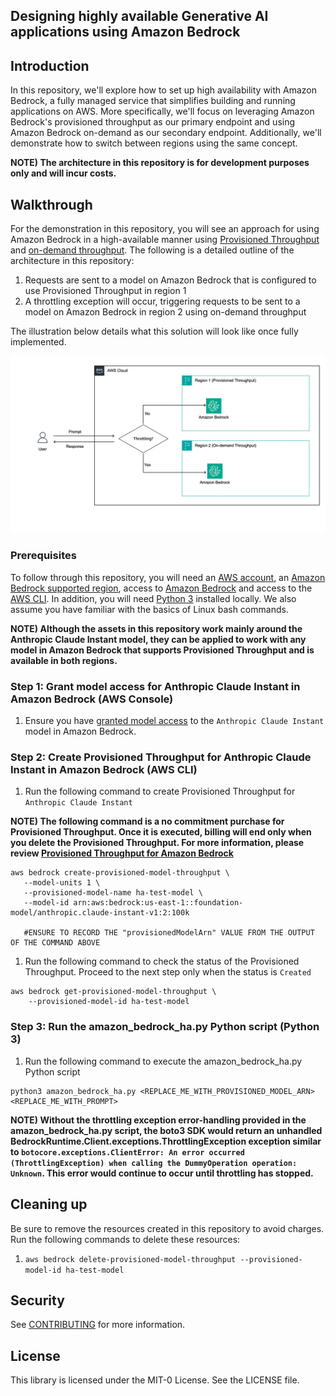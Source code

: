 ## Designing highly available Generative AI applications using Amazon Bedrock

## Introduction
In this repository, we'll explore how to set up high availability with Amazon Bedrock, a fully managed service that simplifies building and running applications on AWS. More specifically, we'll focus on leveraging Amazon Bedrock's provisioned throughput as our primary endpoint and using Amazon Bedrock on-demand as our secondary endpoint. Additionally, we'll demonstrate how to switch between regions using the same concept.

**NOTE) The architecture in this repository is for development purposes only and will incur costs.**

## Walkthrough
For the demonstration in this repository, you will see an approach for using Amazon Bedrock in a high-available manner using [Provisioned Throughput](https://docs.aws.amazon.com/bedrock/latest/userguide/prov-throughput.html) and [on-demand throughput](https://docs.aws.amazon.com/bedrock/latest/userguide/model-ids.html). The following is a detailed outline of the architecture in this repository:
1. Requests are sent to a model on Amazon Bedrock that is configured to use Provisioned Throughput in region 1
2. A throttling exception will occur, triggering requests to be sent to a model on Amazon Bedrock in region 2 using on-demand throughput
   
The illustration below details what this solution will look like once fully implemented.

<img src="images/Solution Overview.png">

<br /> 

### Prerequisites
To follow through this repository, you will need an <a href="https://console.aws.amazon.com/" >AWS account</a>, an <a href="https://aws.amazon.com/about-aws/global-infrastructure/regional-product-services/" >Amazon Bedrock supported region</a>, access to [Amazon Bedrock](https://docs.aws.amazon.com/bedrock/latest/userguide/setting-up.html) and access to the <a href="https://aws.amazon.com/cli/">AWS CLI</a>. In addition, you will need [Python 3](https://www.python.org/downloads/) installed locally. We also assume you have familiar with the basics of Linux bash commands.

**NOTE) Although the assets in this repository work mainly around the Anthropic Claude Instant model, they can be applied to work with any model in Amazon Bedrock that supports Provisioned Throughput and is available in both regions.**

### Step 1: Grant model access for Anthropic Claude Instant in Amazon Bedrock (AWS Console)
1. Ensure you have [granted model access](https://docs.aws.amazon.com/bedrock/latest/userguide/model-access.html#model-access-add) to the ```Anthropic Claude Instant``` model in Amazon Bedrock.

### Step 2: Create Provisioned Throughput for Anthropic Claude Instant in Amazon Bedrock (AWS CLI)
1. Run the following command to create Provisioned Throughput for ```Anthropic Claude Instant```
   
**NOTE) The following command is a no commitment purchase for Provisioned Throughput. Once it is executed, billing will end only when you delete the Provisioned Throughput. For more information, please review [Provisioned Throughput for Amazon Bedrock](https://docs.aws.amazon.com/bedrock/latest/userguide/prov-throughput.html)**

```
aws bedrock create-provisioned-model-throughput \
   --model-units 1 \
   --provisioned-model-name ha-test-model \
   --model-id arn:aws:bedrock:us-east-1::foundation-model/anthropic.claude-instant-v1:2:100k

   #ENSURE TO RECORD THE "provisionedModelArn" VALUE FROM THE OUTPUT OF THE COMMAND ABOVE  
```
1. Run the following command to check the status of the Provisioned Throughput. Proceed to the next step only when the status is ```Created```
```
aws bedrock get-provisioned-model-throughput \
    --provisioned-model-id ha-test-model
```

### Step 3: Run the amazon_bedrock_ha.py Python script (Python 3)
1. Run the following command to execute the amazon_bedrock_ha.py Python script
```
python3 amazon_bedrock_ha.py <REPLACE_ME_WITH_PROVISIONED_MODEL_ARN> <REPLACE_ME_WITH_PROMPT>  
```

**NOTE) Without the throttling exception error-handling provided in the amazon_bedrock_ha.py script, the boto3 SDK would return an unhandled BedrockRuntime.Client.exceptions.ThrottlingException exception similar to ```botocore.exceptions.ClientError: An error occurred (ThrottlingException) when calling the DummyOperation operation: Unknown```. This error would continue to occur until throttling has stopped.**

## Cleaning up
Be sure to remove the resources created in this repository to avoid charges. Run the following commands to delete these resources:
1. ``` aws bedrock delete-provisioned-model-throughput --provisioned-model-id ha-test-model ```

## Security

See [CONTRIBUTING](CONTRIBUTING.md#security-issue-notifications) for more information.

## License

This library is licensed under the MIT-0 License. See the LICENSE file.


